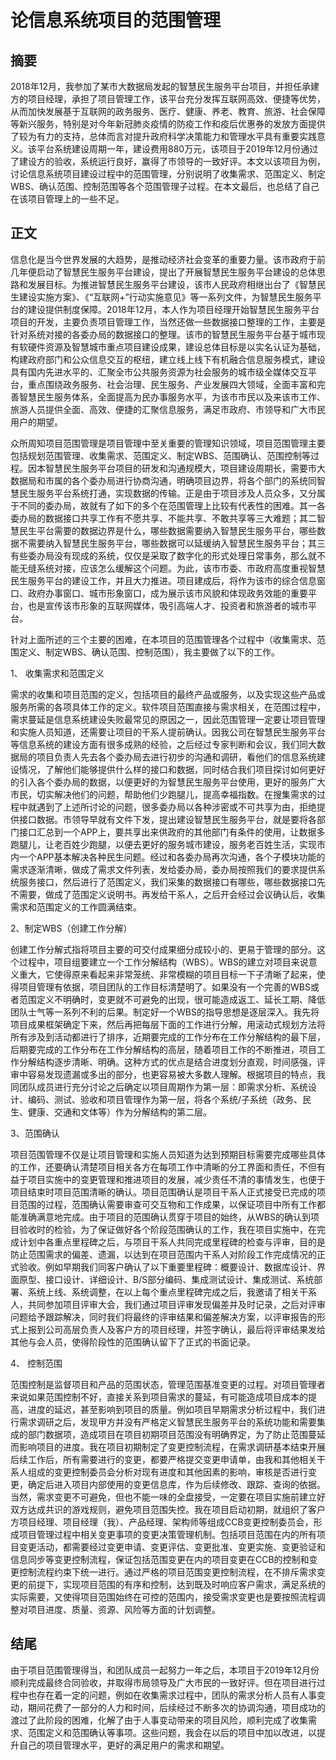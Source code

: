 # 论信息系统项目的范围管理

## 摘要

​	2018年12月，我参加了某市大数据局发起的智慧民生服务平台项目，并担任承建方的项目经理，承担了项目管理工作，该平台充分发挥互联网高效、便捷等优势，从而加快发展基于互联网的政务服务、医疗、健康、养老、教育、旅游、社会保障等新兴服务，特别是对今年新冠肺炎疫情的防疫工作和疫后优惠券的发放方面提供了较为有力的支持，总体而言对提升政府科学决策能力和管理水平具有重要实践意义。该平台系统建设周期一年，建设费用880万元，该项目于2019年12月份通过了建设方的验收，系统运行良好，赢得了市领导的一致好评。本文以该项目为例，讨论信息系统项目建设过程中的范围管理，分别说明了收集需求、范围定义、制定WBS、确认范围、控制范围等各个范围管理子过程。在本文最后，也总结了自己在该项目管理上的一些不足。

## 正文

​	信息化是当今世界发展的大趋势，是推动经济社会变革的重要力量。该市政府于前几年便启动了智慧民生服务平台建设，提出了开展智慧民生服务平台建设的总体思路和发展目标。为推进智慧民生服务平台建设，该市人民政府相继出台了《智慧民生建设实施方案》、《“互联网+”行动实施意见》等一系列文件，为智慧民生服务平台的建设提供制度保障。2018年12月，本人作为项目经理开始智慧民生服务平台项目的开发，主要负责项目管理工作，当然还做一些数据接口整理的工作，主要是针对系统对接的各委办局的数据接口的整理。该市的智慧民生服务平台基于城市现有软硬件资源及智慧城市重点项目建设成果，建设总体目标是以实名认证为基础，构建政府部门和公众信息交互的枢纽，建立线上线下有机融合信息服务模式，建设具有国内先进水平的、汇聚全市公共服务资源为社会服务的城市级全媒体交互平台，重点围绕政务服务、社会治理、民生服务、产业发展四大领域，全面丰富和完善智慧民生服务体系，全面提高为民办事服务水平，为该市市民以及来该市工作、旅游人员提供全面、高效、便捷的汇聚信息服务，满足市政府、市领导和广大市民用户的期望。

​	众所周知项目范围管理是项目管理中至关重要的管理知识领域，项目范围管理主要包括规划范围管理、收集需求、范围定义、制定WBS、范围确认、范围控制等过程。因本智慧民生服务平台项目的研发和沟通规模大，项目建设周期长，需要市大数据局和市属的各个委办局进行协商沟通，明确项目边界，将各个部门的系统同智慧民生服务平台系统打通，实现数据的传输。正是由于项目涉及人员众多，又分属于不同的委办局，故就有了如下的多个在范围管理上比较有代表性的困难。其一各委办局的数据接口共享工作有不愿共享、不能共享、不敢共享等三大难题；其二智慧民生平台需要的数据边界是什么，哪些数据需要纳入智慧民生服务平台，哪些数据不需要纳入智慧民生服务平台，哪些数据可以延缓纳入智慧民生服务平台；其三有些委办局没有现成的系统，仅仅是采取了数字化的形式处理日常事务，那么就不能无缝系统对接，应该怎么缓解这个问题。为此，该市市委、市政府高度重视智慧民生服务平台的建设工作，并且大力推进。项目建成后，将作为该市的综合信息窗口、政府办事窗口、城市形象窗口，成为展示该市风貌和体现政务效能的重要平台，也是宣传该市形象的互联网媒体，吸引高端人才、投资者和旅游者的城市平台。

​	针对上面所述的三个主要的困难，在本项目的范围管理各个过程中（收集需求、范围定义、制定WBS、确认范围、控制范围），我主要做了以下的工作。

 1、 收集需求和范围定义

​	需求的收集和项目范围的定义，包括项目的最终产品或服务，以及实现这些产品或服务所需的各项具体工作的定义。软件项目范围直接与需求相关，在范围过程中，需求蔓延是信息系统建设失败最常见的原因之一，因此范围管理一定要让项目管理和实施人员知道，还需要让项目的干系人提前确认。因我公司在智慧民生服务平台等信息系统的建设方面有很多成熟的经验，之后经过专家判断和会议，我们同大数据局的项目负责人先去各个委办局去进行初步的沟通和调研，看他们的信息系统建设情况，了解他们能够提供什么样的接口和数据，同时结合我们项目探讨如何更好的引入各个委办局的数据，以便更好的为智慧民生服务平台使用，更好的服务广大市民，切实解决他们的问题，帮助他们少跑腿儿，提高幸福指数。在搜集需求的过程中就遇到了上述所讨论的问题，很多委办局以各种涉密或不可共享为由，拒绝提供接口数据。市领导早就有文件下发，提出建设智慧民生服务平台，就是要将各部门接口汇总到一个APP上，要共享出来供政府的其他部门有条件的使用，让数据多跑腿儿，让老百姓少跑腿，以便去更好的服务城市建设，服务老百姓生活，实现市内一个APP基本解决各种民生问题。经过和各委办局再次沟通，各个子模块功能的需求逐渐清晰，做成了需求文件列表，发给委办局，委办局按照我们的要求提供系统服务接口，然后进行了范围定义，我们采集的数据接口有哪些，哪些数据接口先不需要，做成了范围定义说明书。再发给干系人，之后开会经过会议确认后，收集需求和范围定义的工作圆满结束。

 2、制定WBS（创建工作分解）

​	创建工作分解式指将项目主要的可交付成果细分成较小的、更易于管理的部分。这个过程中，项目组要建立一个工作分解结构（WBS）。WBS的建立对项目来说意义重大，它使得原来看起来非常笼统、非常模糊的项目目标一下子清晰了起来，使得项目管理有依据，项目团队的工作目标清楚明了。如果没有一个完善的WBS或者范围定义不明确时，变更就不可避免的出现，很可能造成返工、延长工期、降低团队士气等一系列不利的后果。制定好一个WBS的指导思想是逐层深入。我先将项目成果框架确定下来，然后再把每层下面的工作进行分解，用滚动式规划方法将所有涉及到活动都进行了排序，近期要完成的工作分布在工作分解结构的最下层，后期要完成的工作分布在工作分解结构的高层，随着项目工作的不断推进，项目工作分解结构逐步清晰、明确。这种方式的优点是结合进度划分直观，时间感强，评审中容易发现遗漏或多出的部分，也更容易被大多数人理解。根据项目的特点，我同团队成员进行充分讨论之后确定以项目周期作为第一层：即需求分析、系统设计、编码、测试、验收和项目管理作为第一层，将各个系统/子系统（政务、民生、健康、交通和文体等）作为分解结构的第二层。

 3、范围确认

​	项目范围管理不仅是让项目管理和实施人员知道为达到预期目标需要完成哪些具体的工作，还要确认清楚项目相关各方在每项工作中清晰的分工界面和责任，不但有益于项目实施中的变更管理和推进项目的发展，减少责任不清的事情发生，也便于项目结束时项目范围清晰的确认。项目范围确认是项目干系人正式接受已完成的项目范围的过程，范围确认需要审查可交互物和工作成果，以保证项目中所有工作都能准确满意地完成。由于项目的范围确认贯穿于项目的始终，从WBS的确认到项目验收时的检验，为了保证做好各个阶段范围确认的工作，我在项目实施中，在完成计划中各重点里程碑之后，与项目干系人共同完成里程碑的检查与评审，目的是防止范围需求的偏差、遗漏，以达到在项目范围内干系人对阶段工作完成情况的正式验收。例如早期我们同客户确认了以下重要里程碑：概要设计、数据库设计、界面原型、接口设计、详细设计、B/S部分编码、集成测试设计、集成测试、系统部署、系统上线、系统调整，在以上每个重点里程碑完成之后，我邀请了相关干系人，共同参加项目评审大会，我们通过项目评审发现偏差并及时记录，之后对评审问题给予跟踪解决，同时我们将最终的评审结果和偏差解决方案，以评审报告的形式上报到公司高层负责人及客户方的项目经理，并签字确认，最后将评审结果发给其他与会人员，使得阶段性的范围确认留下了正式的书面记录。

 4、 控制范围

​	范围控制是监督项目和产品的范围状态，管理范围基准变更的过程。对项目管理者来说如果范围控制不好，直接关系到项目需求的蔓延，有可能造成项目成本的提高，进度的延迟，甚至影响到项目的质量。例如项目早期需求分析过程中，我们进行需求调研之后，发现甲方并没有严格定义智慧民生服务平台的系统功能和需要集成的部门数据项，造成项目在项目初期项目范围没有明确界定，为了防止范围蔓延而影响项目的进度。我在项目初期制定了变更控制流程，在需求调研基本结束开展后续工作后，所有需要进行的变更，都要严格提交变更申请单，由我和其他相关干系人组成的变更控制委员会分析对现有进度和其他因素的影响，审核是否进行变更，确定后进入项目内部使用的变更信息库，作为后续修改、跟踪、查询的依据。当然，需求变更不可避免，但也不能一味的全盘接受，一定要在项目实施前建立好双方达成共识的游戏规则，避免项目范围失控。我在项目启动初期，就组织了客户方项目经理、项目经理（我）、产品经理、架构师等组成CCB变更控制委员会，形成项目管理过程中相关变更事项的变更决策管理机制。包括项目范围在内的所有项目变更活动，都需要经过变更申请、变更评估、变更批准、变更实施、变更验证和信息同步等变更控制流程，保证包括范围变更在内的项目变更在CCB的控制和变更控制流程约束下统一进行。通过严格的项目范围变更控制流程，在不排斥需求变更的前提下，实现项目范围的有序和控制，达到既及时响应客户需求，满足系统的实际需要，又使得项目范围始终在可控的范围内，接受需求变更也是要按照流程调整对项目进度、质量、资源、风险等方面的计划调整。

## 结尾

​	由于项目范围管理得当，和团队成员一起努力一年之后，本项目于2019年12月份顺利完成最终合同验收，并取得市局领导及广大市民的一致好评。但在项目进行过程中也存在着一定的问题，例如在收集需求过程中，团队的需求分析人员有人事变动，期间花费了一部分的人力和时间，后续经过不断多次的协调沟通，项目成功的渡过了此阶段的困难，化解了由于人事变动带来的项目风险，顺利完成了收集需求、范围定义和范围确认等事项。这些问题，我会在以后的项目中加以改进，以提升自己的项目管理水平，更好的满足用户的需求和期望。



